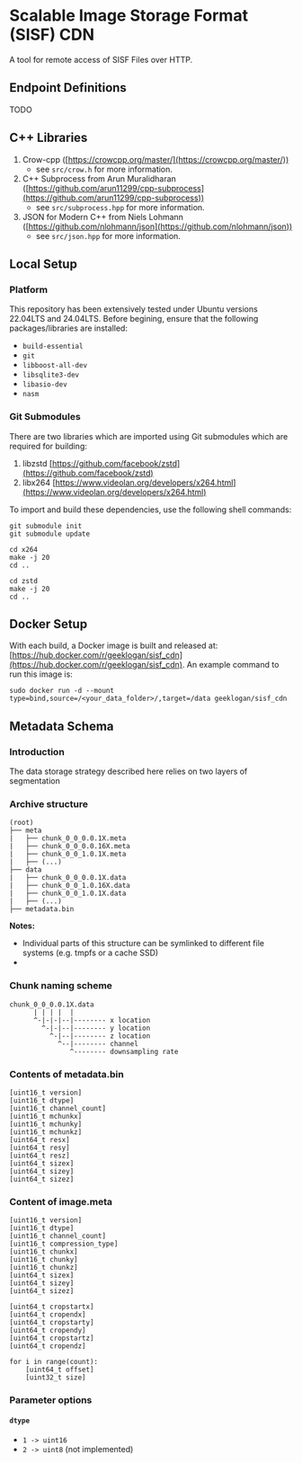 # Scalable Image Storage Format (SISF) CDN
A tool for remote access of SISF Files over HTTP.

## Endpoint Definitions
TODO

## C++ Libraries

1. Crow-cpp ([https://crowcpp.org/master/](https://crowcpp.org/master/))
   - see `src/crow.h` for more information.
2. C++ Subprocess from Arun Muralidharan ([https://github.com/arun11299/cpp-subprocess](https://github.com/arun11299/cpp-subprocess))
   - see `src/subprocess.hpp` for more information.
3. JSON for Modern C++ from Niels Lohmann ([https://github.com/nlohmann/json](https://github.com/nlohmann/json))
   - see `src/json.hpp` for more information.

## Local Setup

### Platform
This repository has been extensively tested under Ubuntu versions 22.04LTS and 24.04LTS. Before begining, ensure that the following packages/libraries are installed:
- `build-essential`
- `git`
- `libboost-all-dev`
- `libsqlite3-dev`
- `libasio-dev`
- `nasm`

### Git Submodules

There are two libraries which are imported using Git submodules which are required for building:
1. libzstd [https://github.com/facebook/zstd](https://github.com/facebook/zstd)
2. libx264 [https://www.videolan.org/developers/x264.html](https://www.videolan.org/developers/x264.html)

To import and build these dependencies, use the following shell commands:
```
git submodule init
git submodule update

cd x264
make -j 20
cd ..

cd zstd
make -j 20
cd ..
```

## Docker Setup

With each build, a Docker image is built and released at: [https://hub.docker.com/r/geeklogan/sisf_cdn](https://hub.docker.com/r/geeklogan/sisf_cdn). An example command to run this image is:

```
sudo docker run -d --mount type=bind,source=/<your_data_folder>/,target=/data geeklogan/sisf_cdn
```

## Metadata Schema

### Introduction

The data storage strategy described here relies on two layers of segmentation

### Archive structure

```
(root)
├── meta
|   ├── chunk_0_0_0.0.1X.meta
|   ├── chunk_0_0_0.0.16X.meta
|   ├── chunk_0_0_1.0.1X.meta
|   ├── (...)
├── data
|   ├── chunk_0_0_0.0.1X.data
|   ├── chunk_0_0_1.0.16X.data
|   ├── chunk_0_0_1.0.1X.data
|   ├── (...)
├── metadata.bin
```

**Notes:**
- Individual parts of this structure can be symlinked to different file systems (e.g. tmpfs or a cache SSD)
- 

### Chunk naming scheme

```
chunk_0_0_0.0.1X.data
      | | | |  |
      ^-|-|-|--|-------- x location
        ^-|-|--|-------- y location
          ^-|--|-------- z location
            ^--|-------- channel
               ^-------- downsampling rate
```

### Contents of metadata.bin

```
[uint16_t version]
[uint16_t dtype]
[uint16_t channel_count]
[uint16_t mchunkx]
[uint16_t mchunky]
[uint16_t mchunkz]
[uint64_t resx]
[uint64_t resy]
[uint64_t resz]
[uint64_t sizex]
[uint64_t sizey]
[uint64_t sizez]
```

### Content of image.meta

```
[uint16_t version]
[uint16_t dtype]
[uint16_t channel_count]
[uint16_t compression_type]
[uint16_t chunkx]
[uint16_t chunky]
[uint16_t chunkz]
[uint64_t sizex]
[uint64_t sizey]
[uint64_t sizez]

[uint64_t cropstartx]
[uint64_t cropendx]
[uint64_t cropstarty]
[uint64_t cropendy]
[uint64_t cropstartz]
[uint64_t cropendz]

for i in range(count):
    [uint64_t offset]
    [uint32_t size]
```

### Parameter options

#### `dtype`
- `1 -> uint16`
- `2 -> uint8` (not implemented) 